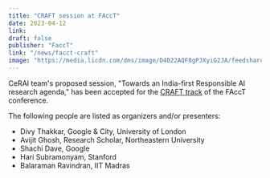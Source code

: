 ```yaml
---
title: "CRAFT session at FAccT"
date: 2023-04-12
link:
draft: false
publisher: "FaccT"
link: "/news/facct-craft"
image: "https://media.licdn.com/dms/image/D4D22AQF8gPJXyiG2JA/feedshare-shrink_800/0/1711748993106?e=2147483647&v=beta&t=tOE5T3Ac-G4U6QydAF08XKz943DxK925YnKIxdWytx8"
---
```


CeRAI team's proposed session, "Towards an India-first Responsible AI research agenda," has been accepted for the [CRAFT track](https://facctconference.org/2023/cfpcraft.html) of the FAccT conference. 

The following people are listed as organizers and/or presenters:

- Divy Thakkar, Google & City, University of London 
- Avijit Ghosh, Research Scholar, Northeastern University 
- Shachi Dave, Google
- Hari Subramonyam, Stanford
- Balaraman Ravindran, IIT Madras